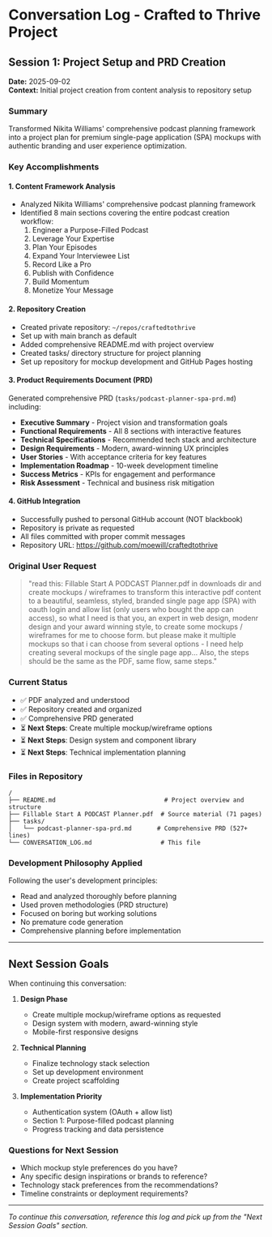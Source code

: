 # Conversation Log - Crafted to Thrive Project

## Session 1: Project Setup and PRD Creation
**Date:** 2025-09-02  
**Context:** Initial project creation from content analysis to repository setup

### Summary
Transformed Nikita Williams' comprehensive podcast planning framework into a project plan for premium single-page application (SPA) mockups with authentic branding and user experience optimization.

### Key Accomplishments

#### 1. Content Framework Analysis
- Analyzed Nikita Williams' comprehensive podcast planning framework
- Identified 8 main sections covering the entire podcast creation workflow:
  1. Engineer a Purpose-Filled Podcast
  2. Leverage Your Expertise  
  3. Plan Your Episodes
  4. Expand Your Interviewee List
  5. Record Like a Pro
  6. Publish with Confidence
  7. Build Momentum
  8. Monetize Your Message

#### 2. Repository Creation
- Created private repository: `~/repos/craftedtothrive`
- Set up with main branch as default
- Added comprehensive README.md with project overview
- Created tasks/ directory structure for project planning
- Set up repository for mockup development and GitHub Pages hosting

#### 3. Product Requirements Document (PRD)
Generated comprehensive PRD (`tasks/podcast-planner-spa-prd.md`) including:
- **Executive Summary** - Project vision and transformation goals
- **Functional Requirements** - All 8 sections with interactive features
- **Technical Specifications** - Recommended tech stack and architecture
- **Design Requirements** - Modern, award-winning UX principles
- **User Stories** - With acceptance criteria for key features
- **Implementation Roadmap** - 10-week development timeline
- **Success Metrics** - KPIs for engagement and performance
- **Risk Assessment** - Technical and business risk mitigation

#### 4. GitHub Integration
- Successfully pushed to personal GitHub account (NOT blackbook)
- Repository is private as requested
- All files committed with proper commit messages
- Repository URL: https://github.com/moewill/craftedtothrive

### Original User Request
> "read this: Fillable Start A PODCAST Planner.pdf in downloads dir and create mockups / wireframes to transform this interactive pdf content to a beautiful, seamless, styled, branded single page app (SPA) with oauth login and allow list (only users who bought the app can access), so what I need is that you, an expert in web design, modenr design and your award winning style, to create some mockups / wireframes for me to choose form. but please make it multiple mockups so that i can choose from several options - I need help creating several mockups of the single page app... Also, the steps should be the same as the PDF, same flow, same steps."

### Current Status
- ✅ PDF analyzed and understood
- ✅ Repository created and organized
- ✅ Comprehensive PRD generated
- ⏳ **Next Steps**: Create multiple mockup/wireframe options
- ⏳ **Next Steps**: Design system and component library
- ⏳ **Next Steps**: Technical implementation planning

### Files in Repository
```
/
├── README.md                              # Project overview and structure
├── Fillable Start A PODCAST Planner.pdf  # Source material (71 pages)
├── tasks/
│   └── podcast-planner-spa-prd.md       # Comprehensive PRD (527+ lines)
└── CONVERSATION_LOG.md                   # This file
```

### Development Philosophy Applied
Following the user's development principles:
- Read and analyzed thoroughly before planning
- Used proven methodologies (PRD structure)
- Focused on boring but working solutions
- No premature code generation
- Comprehensive planning before implementation

---

## Next Session Goals
When continuing this conversation:

1. **Design Phase**
   - Create multiple mockup/wireframe options as requested
   - Design system with modern, award-winning style
   - Mobile-first responsive designs

2. **Technical Planning**
   - Finalize technology stack selection
   - Set up development environment
   - Create project scaffolding

3. **Implementation Priority**
   - Authentication system (OAuth + allow list)
   - Section 1: Purpose-filled podcast planning
   - Progress tracking and data persistence

### Questions for Next Session
- Which mockup style preferences do you have?
- Any specific design inspirations or brands to reference?
- Technology stack preferences from the recommendations?
- Timeline constraints or deployment requirements?

---

*To continue this conversation, reference this log and pick up from the "Next Session Goals" section.*